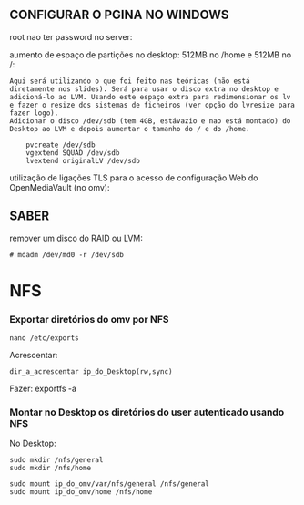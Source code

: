 ## CONFIGURAR O PGINA NO WINDOWS


root nao ter password no server:

aumento de espaço de partições no desktop: 512MB no /home e 512MB no /:

	Aqui será utilizando o que foi feito nas teóricas (não está diretamente nos slides). Será para usar o disco extra no desktop e adicioná-lo ao LVM. Usando este espaço extra para redimensionar os lv e fazer o resize dos sistemas de ficheiros (ver opção do lvresize para fazer logo).
	Adicionar o disco /dev/sdb (tem 4GB, estávazio e nao está montado) do Desktop ao LVM e depois aumentar o tamanho do / e do /home.

		pvcreate /dev/sdb
		vgextend SQUAD /dev/sdb
		lvextend originalLV /dev/sdb

utilização de ligações TLS para o acesso de configuração Web do OpenMediaVault (no omv): 


## SABER
remover um disco do RAID ou LVM:

	# mdadm /dev/md0 -r /dev/sdb



# NFS

### Exportar diretórios do omv por NFS

	nano /etc/exports

Acrescentar:

	dir_a_acrescentar ip_do_Desktop(rw,sync)

Fazer:
	exportfs -a

### Montar no Desktop os diretórios do user autenticado usando NFS

No Desktop:
	
	sudo mkdir /nfs/general
	sudo mkdir /nfs/home

	sudo mount ip_do_omv/var/nfs/general /nfs/general
	sudo mount ip_do_omv/home /nfs/home

